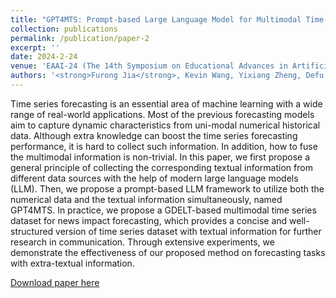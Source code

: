 ```yaml
---
title: "GPT4MTS: Prompt-based Large Language Model for Multimodal Time-series Forecasting"
collection: publications
permalink: /publication/paper-2
excerpt: ''
date: 2024-2-24
venue: 'EAAI-24 (The 14th Symposium on Educational Advances in Artificial Intelligence)'
authors: '<strong>Furong Jia</strong>, Kevin Wang, Yixiang Zheng, Defu Cao, Yan Liu'
---
```


Time series forecasting is an essential area of machine learning with a wide range of real-world applications. Most of the previous forecasting models aim to capture dynamic characteristics from uni-modal numerical historical data. Although extra knowledge can boost the time series forecasting performance, it is hard to collect such information. In addition, how to fuse the multimodal information is non-trivial. In this paper, we first propose a general principle of collecting the corresponding textual information from different data sources with the help of modern large language models (LLM). Then, we propose a prompt-based LLM framework to utilize both the numerical data and the textual information simultaneously, named GPT4MTS. In practice, we propose a GDELT-based multimodal time series dataset for news impact forecasting, which provides a concise and well-structured version of time series dataset with textual information for further research in communication. Through extensive experiments, we demonstrate the effectiveness of our proposed method on forecasting tasks with extra-textual information.

[Download paper here](https://ojs.aaai.org/index.php/AAAI/article/view/30383)